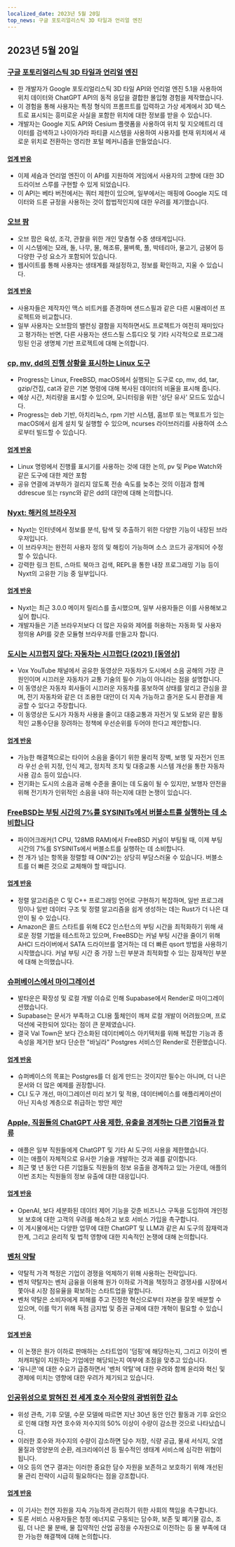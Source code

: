 ```yaml
---
localized_date: 2023년 5월 20일
top_news: 구글 포토리얼리스틱 3D 타일과 언리얼 엔진
---
```


## 2023년 5월 20일

### [구글 포토리얼리스틱 3D 타일과 언리얼 엔진](https://nilsbakker.nl/portfolio/3d-tiles/)

- 한 개발자가 Google 포토리얼리스틱 3D 타일 API와 언리얼 엔진 5.1을 사용하여 위치 데이터와 ChatGPT API의 동적 응답을 결합한 몰입형 경험을 제작했습니다.
- 이 경험을 통해 사용자는 특정 형식의 프롬프트를 입력하고 가상 세계에서 3D 텍스트로 표시되는 흥미로운 사실을 포함한 위치에 대한 정보를 받을 수 있습니다.
- 개발자는 Google 지도 API와 Cesium 플랫폼을 사용하여 위치 및 지오메트리 데이터를 검색하고 나이아가라 파티클 시스템을 사용하여 사용자를 현재 위치에서 새로운 위치로 전환하는 영리한 포털 메커니즘을 만들었습니다.

#### [업계 반응](http://news.ycombinator.com/item?id=36000631)

- 이제 세슘과 언리얼 엔진이 이 API를 지원하여 게임에서 사용자의 고향에 대한 3D 드라이브 스루를 구현할 수 있게 되었습니다.
- 이 API는 베타 버전에서는 쿼터 제한이 있으며, 일부에서는 매핑에 Google 지도 데이터와 드론 규정을 사용하는 것이 합법적인지에 대한 우려를 제기했습니다.

### [오브 팜](https://orb.farm/)

- 오브 팜은 육성, 조각, 관찰을 위한 개인 맞춤형 수중 생태계입니다.
- 이 시스템에는 모래, 돌, 나무, 물, 해조류, 물벼룩, 풀, 박테리아, 물고기, 금붕어 등 다양한 구성 요소가 포함되어 있습니다.
- 웹사이트를 통해 사용자는 생태계를 재설정하고, 정보를 확인하고, 지울 수 있습니다.

#### [업계 반응](http://news.ycombinator.com/item?id=35999835)

- 사용자들은 제작자인 맥스 비트커를 존경하며 샌드스필과 같은 다른 시뮬레이션 프로젝트와 비교합니다.
- 일부 사용자는 오브팜의 밸런싱 결함을 지적하면서도 프로젝트가 여전히 재미있다고 평가하는 반면, 다른 사용자는 샌드스필 스튜디오 및 기타 시각적으로 프로그래밍된 인공 생명체 기반 프로젝트에 대해 논의합니다.

### [cp, mv, dd의 진행 상황을 표시하는 Linux 도구](https://github.com/Xfennec/progress)

- Progress는 Linux, FreeBSD, macOS에서 실행되는 도구로 cp, mv, dd, tar, gzip/건집, cat과 같은 기본 명령에 대해 복사된 데이터의 비율을 표시해 줍니다.
- 예상 시간, 처리량을 표시할 수 있으며, 모니터링을 위한 '상단 유사' 모드도 있습니다.
- Progress는 deb 기반, 아치리눅스, rpm 기반 시스템, 홈브루 또는 맥포트가 있는 macOS에서 쉽게 설치 및 실행할 수 있으며, ncurses 라이브러리를 사용하여 소스로부터 빌드할 수 있습니다.

#### [업계 반응](http://news.ycombinator.com/item?id=36000407)

- Linux 명령에서 진행률 표시기를 사용하는 것에 대한 논의, pv 및 Pipe Watch와 같은 도구에 대한 제안 포함
- 공유 연결에 과부하가 걸리지 않도록 전송 속도를 늦추는 것의 이점과 함께 ddrescue 또는 rsync와 같은 dd의 대안에 대해 논의합니다.

### [Nyxt: 해커의 브라우저](https://nyxt.atlas.engineer/)

- Nyxt는 인터넷에서 정보를 분석, 탐색 및 추출하기 위한 다양한 기능이 내장된 브라우저입니다.
- 이 브라우저는 완전히 사용자 정의 및 해킹이 가능하며 소스 코드가 공개되어 수정할 수 있습니다.
- 강력한 링크 힌트, 스마트 북마크 검색, REPL을 통한 내장 프로그래밍 기능 등이 Nyxt의 고유한 기능 중 일부입니다.

#### [업계 반응](http://news.ycombinator.com/item?id=36006423)

- Nyxt는 최근 3.0.0 메이저 릴리스를 출시했으며, 일부 사용자들은 이를 사용해보고 싶어 합니다.
- 개발자들은 기존 브라우저보다 더 많은 자유와 제어를 허용하는 자동화 및 사용자 정의용 API를 갖춘 모듈형 브라우저를 만들고자 합니다.

### [도시는 시끄럽지 않다: 자동차는 시끄럽다 (2021) [동영상]](https://www.youtube.com/watch?v=CTV-wwszGw8)

- Vox YouTube 채널에서 공유한 동영상은 자동차가 도시에서 소음 공해의 가장 큰 원인이며 시끄러운 자동차가 교통 기술의 필수 기능이 아니라는 점을 설명합니다.
- 이 동영상은 자동차 회사들이 시끄러운 자동차를 홍보하여 상태를 알리고 관심을 끌며, 전기 자동차와 같은 더 조용한 대안이 더 지속 가능하고 즐거운 도시 환경을 제공할 수 있다고 주장합니다.
- 이 동영상은 도시가 자동차 사용을 줄이고 대중교통과 자전거 및 도보와 같은 활동적인 교통수단을 장려하는 정책에 우선순위를 두어야 한다고 제안합니다.

#### [업계 반응](http://news.ycombinator.com/item?id=35999950)

- 가능한 해결책으로는 타이어 소음을 줄이기 위한 물리적 장벽, 보행 및 자전거 인프라 우선 순위 지정, 인식 제고, 정치적 조치 및 대중교통 시스템 개선을 통한 자동차 사용 감소 등이 있습니다.
- 전기화는 도시의 소음과 공해 수준을 줄이는 데 도움이 될 수 있지만, 보행자 안전을 위해 전기차가 인위적인 소음을 내야 하는지에 대한 논쟁이 있습니다.

### [FreeBSD는 부팅 시간의 7%를 SYSINITs에서 버블소트를 실행하는 데 소비합니다](https://twitter.com/cperciva/status/1659558311920914432)

- 파이어크래커(1 CPU, 128MB RAM)에서 FreeBSD 커널이 부팅될 때, 이제 부팅 시간의 7%를 SYSINITs에서 버블소트를 실행하는 데 소비합니다.
- 천 개가 넘는 항목을 정렬할 때 O(N^2)는 상당히 부담스러울 수 있습니다. 버블소트를 더 빠른 것으로 교체해야 할 때입니다.

#### [업계 반응](http://news.ycombinator.com/item?id=36002574)

- 정렬 알고리즘은 C 및 C++ 프로그래밍 언어로 구현하기 복잡하며, 일반 프로그래밍이나 일반 데이터 구조 및 정렬 알고리즘을 쉽게 생성하는 데는 Rust가 더 나은 대안이 될 수 있습니다.
- Amazon은 콜드 스타트를 위해 EC2 인스턴스의 부팅 시간을 최적화하기 위해 새로운 정렬 기법을 테스트하고 있으며, FreeBSD는 커널 부팅 시간을 줄이기 위해 AHCI 드라이버에서 SATA 드라이브를 열거하는 데 더 빠른 qsort 방법을 사용하기 시작했습니다. 커널 부팅 시간 중 가장 느린 부분과 최적화할 수 있는 잠재적인 부분에 대해 논의했습니다.

### [슈퍼베이스에서 마이그레이션](https://blog.val.town/blog/migrating-from-supabase)

- 발타운은 확장성 및 로컬 개발 이슈로 인해 Supabase에서 Render로 마이그레이션했습니다.
- Supabase는 문서가 부족하고 CLI용 툴체인이 깨져 로컬 개발이 어려웠으며, 프로덕션에 국한되어 있다는 점이 큰 문제였습니다.
- 결국 Val Town은 보다 간소화된 데이터베이스 아키텍처를 위해 복잡한 기능과 종속성을 제거한 보다 단순한 "바닐라" Postgres 서비스인 Render로 전환했습니다.

#### [업계 반응](http://news.ycombinator.com/item?id=36004925)

- 슈퍼베이스의 목표는 Postgres를 더 쉽게 만드는 것이지만 필수는 아니며, 더 나은 문서와 더 많은 예제를 권장합니다.
- CLI 도구 개선, 마이그레이션 미리 보기 및 적용, 데이터베이스를 애플리케이션이 아닌 지속성 계층으로 취급하는 방안 제안

### [Apple, 직원들의 ChatGPT 사용 제한, 유출을 경계하는 다른 기업들과 합류](https://www.wsj.com/articles/apple-restricts-use-of-chatgpt-joining-other-companies-wary-of-leaks-d44d7d34)

- 애플은 일부 직원들에게 ChatGPT 및 기타 AI 도구의 사용을 제한했습니다.
- 이는 애플이 자체적으로 유사한 기술을 개발하는 것과 궤를 같이합니다.
- 최근 몇 년 동안 다른 기업들도 직원들의 정보 유출을 경계하고 있는 가운데, 애플의 이번 조치는 직원들의 정보 유출에 대한 대응입니다.

#### [업계 반응](http://news.ycombinator.com/item?id=36000079)

- OpenAI, 보다 세분화된 데이터 제어 기능을 갖춘 비즈니스 구독을 도입하여 개인정보 보호에 대한 고객의 우려를 해소하고 보호 서비스 가입을 촉구합니다.
- 이 게시물에서는 다양한 업무에 대한 ChatGPT 및 LLM과 같은 AI 도구의 잠재력과 한계, 그리고 윤리적 및 법적 영향에 대한 지속적인 논쟁에 대해 논의합니다.

### [벤처 약탈](https://papers.ssrn.com/sol3/papers.cfm?abstract_id=4437360)

- 약탈적 가격 책정은 기업이 경쟁을 억제하기 위해 사용하는 전략입니다.
- 벤처 약탈자는 벤처 금융을 이용해 원가 이하로 가격을 책정하고 경쟁사를 시장에서 쫓아내 시장 점유율을 확보하는 스타트업을 말합니다.
- 벤처 약탈은 소비자에게 피해를 주고 진정한 혁신으로부터 자본을 잘못 배분할 수 있으며, 이를 막기 위해 독점 금지법 및 증권 규제에 대한 개혁이 필요할 수 있습니다.

#### [업계 반응](http://news.ycombinator.com/item?id=36003096)

- 이 논쟁은 원가 이하로 판매하는 스타트업이 '덤핑'에 해당하는지, 그리고 이것이 벤처캐피털이 지원하는 기업에만 해당되는지 여부에 초점을 맞추고 있습니다.
- '유니콘'에 대한 수요가 급증하면서 '벤처 약탈'에 대한 우려와 함께 윤리와 혁신 및 경제에 미치는 영향에 대한 우려가 제기되고 있습니다.

### [인공위성으로 밝혀진 전 세계 호수 저수량의 광범위한 감소](https://www.science.org/doi/10.1126/science.abo2812)

- 위성 관측, 기후 모델, 수문 모델에 따르면 지난 30년 동안 인간 활동과 기후 요인으로 인해 대형 자연 호수와 저수지의 50% 이상이 수량이 감소한 것으로 나타났습니다.
- 이러한 호수와 저수지의 수량이 감소하면 담수 저장, 식량 공급, 물새 서식지, 오염물질과 영양분의 순환, 레크리에이션 등 필수적인 생태계 서비스에 심각한 위협이 됩니다.
- 야오 등의 연구 결과는 이러한 중요한 담수 자원을 보존하고 보호하기 위해 개선된 물 관리 전략이 시급히 필요하다는 점을 강조합니다.

#### [업계 반응](http://news.ycombinator.com/item?id=35999438)

- 이 기사는 천연 자원을 지속 가능하게 관리하기 위한 사회의 책임을 촉구합니다.
- 토론 서비스 사용자들은 청정 에너지로 구동되는 담수화, 보존 및 폐기물 감소, 조림, 더 나은 물 분배, 물 집약적인 산업 공정을 수자원으로 이전하는 등 물 부족에 대한 가능한 해결책에 대해 논의합니다.

